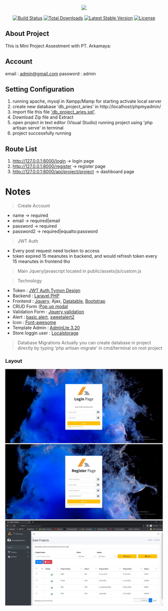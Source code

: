 <p align="center"><a href="https://laravel.com" target="_blank"><img src="https://raw.githubusercontent.com/laravel/art/master/logo-lockup/5%20SVG/2%20CMYK/1%20Full%20Color/laravel-logolockup-cmyk-red.svg" width="400"></a></p>

<p align="center">
<a href="https://travis-ci.org/laravel/framework"><img src="https://travis-ci.org/laravel/framework.svg" alt="Build Status"></a>
<a href="https://packagist.org/packages/laravel/framework"><img src="https://img.shields.io/packagist/dt/laravel/framework" alt="Total Downloads"></a>
<a href="https://packagist.org/packages/laravel/framework"><img src="https://img.shields.io/packagist/v/laravel/framework" alt="Latest Stable Version"></a>
<a href="https://packagist.org/packages/laravel/framework"><img src="https://img.shields.io/packagist/l/laravel/framework" alt="License"></a>
</p>

## About Project

This is Mini Project Assestment with PT. Arkamaya:

## Account
email    : admin@gmail.com
password : admin


## Setting Configuration
1. running apache, mysql in Xampp/Mamp for starting activate local server
2. create new database 'db_project_aries' in http://localhost/phpmyadmin/
3. import file this file ['db_project_aries.sql'](https://drive.google.com/file/d/11ja3mpUJrY5JAJSf-ka0HjDqtkK9t7q9/view?usp=sharing).
4. Download Zip file and Extract
5. open project in text editor (Visual Studio) running project using 'php artisan serve' in terminal
6. project successfully running


## Route List
1. http://127.0.0.1:8000/login                -> login page
2. http://127.0.0.1:8000/register             -> register page
3. http://127.0.0.1:8000/api/project/project  -> dashboard page


# Notes 
> Create Account
  - name -> required
  - email -> required|email
  - password -> required 
  - password2 -> required|equalto:password

> JWT Auth
 - Every post request need tocken to access
 - token expired 15 meanutes in backend, and would refresh token every 15 meanutes in frontend tho

> Main Jquery/javascript located in public/assets/js/custom.js


> Technology 
- Token : [JWT Auth Tymon Design](https://github.com/tymondesigns/jwt-auth)
- Backend : [Laravel PHP](https://laravel.com/docs/9.x/installation)
- Frontend : [Jquery](https://jquery.com/), Ajax, [Datatable](https://datatables.net/), [Bootstrap](https://getbootstrap.com/docs/4.0/getting-started/introduction/)
- CRUD Form :[Pop up modal](https://getbootstrap.com/docs/4.0/components/modal/)
- Validation Form : [Jquery validation](https://jqueryvalidation.org/)
- Alert : [basic alert](https://www.w3schools.com/jsref/met_win_alert.asp), [sweetalert2](https://sweetalert2.github.io/)
- Icon : [Font-awesome](https://fontawesome.com/)
- Template Admin : [AdminLte 3.20](https://codeload.github.com/ColorlibHQ/AdminLTE/zip/refs/tags/v3.2.0)
- Store loggin user : [Localstorage](https://www.w3schools.com/jsref/prop_win_localstorage.asp)

> Database Migrations
Actually you can create database in project directly by typing 'php artisan migrate' in cmd/terminal on root project



### Layout
<img src="public/assets/screenshoot/login.jpg" alt="Girl in a jacket" >
<img src="public/assets/screenshoot/register.jpg" alt="Girl in a jacket" >
<img src="public/assets/screenshoot/admin.jpg" alt="Girl in a jacket" >


